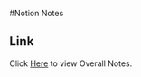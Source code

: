 #Notion Notes

## Link
Click [Here](https://www.notion.so/0ffa88617ace4382956c5ff49893e7bf?v=ac3f171712d44c4b922745563d77c70a&pvs=4) to view Overall Notes.